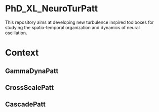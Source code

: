 # PhD_XL_NeuroTurPatt
This repository aims at developing new turbulence inspired toolboxes for studying the spatio-temporal organization and dynamics of neural oscillation.

# Context
## GammaDynaPatt

## CrossScalePatt

## CascadePatt

## 
